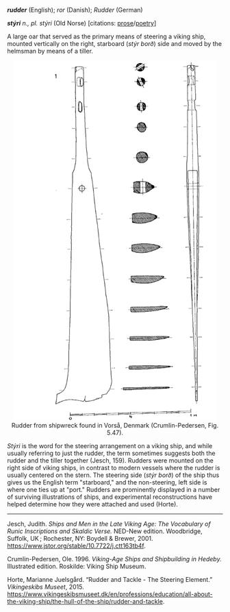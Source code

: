 **_rudder_** (English); _ror_ (Danish); _Rudder_ (German)

_**stýri** n., pl. stýri_ (Old Norse) [citations: [prose](https://onp.ku.dk/onp/onp.php?o76543)/[poetry](https://lexiconpoeticum.org/m.php?p=lemma&i=80522)]  

  A large oar that served as the primary means of steering a viking ship, mounted vertically on the right, starboard (_stýr borð_) side and moved by the helmsman by means of a tiller.

<div align="center">
  
  ![oar from Gokstad ship](../images/Rudder_Crumlin-Pedersen.png)  
  Rudder from shipwreck found in Vorså, Denmark (Crumlin-Pedersen, Fig. 5.47).

</div>

  _Stýri_ is the word for the steering arrangement on a viking ship, and while usually referring to just the rudder, the term sometimes suggests both the rudder and the tiller together (Jesch, 159). Rudders were mounted on the right side of viking ships, in contrast to modern vessels where the rudder is usually centered on the stern. The steering side (_stýr borð_) of the ship thus gives us the English term "starboard," and the non-steering, left side is where one ties up at "port."  Rudders are prominently displayed in a number of surviving illustrations of ships, and experimental reconstructions have helped determine how they were attached and used (Horte). 

---

  Jesch, Judith. _Ships and Men in the Late Viking Age: The Vocabulary of Runic Inscriptions and Skaldic Verse._ NED-New edition. Woodbridge, Suffolk, UK ; Rochester, NY: 
Boydell & Brewer, 2001. https://www.jstor.org/stable/10.7722/j.ctt163tb4f.

  Crumlin-Pedersen, Ole. 1996. _Viking-Age Ships and Shipbuilding in Hedeby._ Illustrated edition. Roskilde: Viking Ship Museum.

  Horte, Marianne Juelsgård. “Rudder and Tackle - The Steering Element.” _Vikingeskibs Museet_, 2015. https://www.vikingeskibsmuseet.dk/en/professions/education/all-about-the-viking-ship/the-hull-of-the-ship/rudder-and-tackle.


